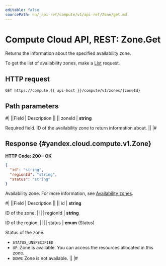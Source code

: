 ```yaml
---
editable: false
sourcePath: en/_api-ref/compute/v1/api-ref/Zone/get.md
---
```


# Compute Cloud API, REST: Zone.Get

Returns the information about the specified availability zone.

To get the list of availability zones, make a [List](/docs/compute/api-ref/Zone/list#List) request.

## HTTP request

```
GET https://compute.{{ api-host }}/compute/v1/zones/{zoneId}
```

## Path parameters

#|
||Field | Description ||
|| zoneId | **string**

Required field. ID of the availability zone to return information about. ||
|#

## Response {#yandex.cloud.compute.v1.Zone}

**HTTP Code: 200 - OK**

```json
{
  "id": "string",
  "regionId": "string",
  "status": "string"
}
```

Availability zone. For more information, see [Availability zones](/docs/overview/concepts/geo-scope).

#|
||Field | Description ||
|| id | **string**

ID of the zone. ||
|| regionId | **string**

ID of the region. ||
|| status | **enum** (Status)

Status of the zone.

- `STATUS_UNSPECIFIED`
- `UP`: Zone is available. You can access the resources allocated in this zone.
- `DOWN`: Zone is not available. ||
|#